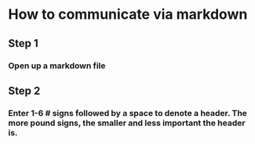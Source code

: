 # How to communicate via markdown
## Step 1
### Open up a markdown file
## Step 2
### Enter 1-6 # signs followed by a space to denote a header. The more pound signs, the smaller and less important the header is.
